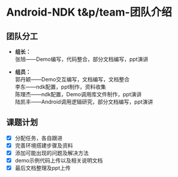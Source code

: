 # Android-NDK t&p/team-团队介绍

## 团队分工
* __组长：__  
张旭——Demo编写，代码整合，部分文档编写，ppt演讲  

* __组员：__  
郭丹颖——Demo交互编写，文档编写，文档整合  
李东——ndk配置，ppt制作，资料收集  
陈理杰——ndk配置，Demo调用库文件制作，ppt演讲  
陆凯丰——Android调用逻辑研究，部分文档编写，ppt演讲  

## 课题计划
- [x] 分配任务，各自跟进
- [x] 完善环境搭建步骤及资料
- [x] 添加可能出现的问题及解决方法
- [x] demo示例代码上传以及相关说明文档
- [x] 最后文档整理及ppt上传
